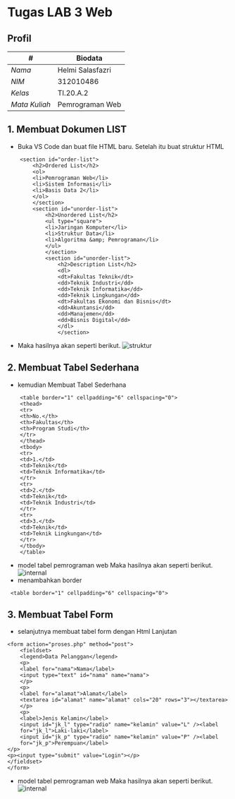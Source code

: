 # Tugas LAB 3 Web
## Profil
| # | Biodata |
| -------- | --- |
| *Nama* | Helmi Salasfazri |
| *NIM* | 312010486 |
| *Kelas* | TI.20.A.2 |
| *Mata Kuliah* | Pemrograman Web |
## 1. Membuat Dokumen LIST
* Buka VS Code dan buat file HTML baru. Setelah itu buat struktur HTML 

```
    <section id="order-list">
        <h2>Ordered List</h2>
        <ol>
        <li>Pemrograman Web</li>
        <li>Sistem Informasi</li>
        <li>Basis Data 2</li>
        </ol>
        </section>
        <section id="unorder-list">
            <h2>Unordered List</h2>
            <ul type="square">
            <li>Jaringan Komputer</li>
            <li>Struktur Data</li>
            <li>Algoritma &amp; Pemrograman</li>
            </ul>
            </section>
            <section id="unorder-list">
                <h2>Description List</h2>
                <dl>
                <dt>Fakultas Teknik</dt>
                <dd>Teknik Industri</dd>
                <dd>Teknik Informatika</dd>
                <dd>Teknik Lingkungan</dd>
                <dt>Fakultas Ekonomi dan Bisnis</dt>
                <dd>Akuntansi</dd>
                <dd>Manajemen</dd>
                <dd>Bisnis Digital</dd>
                </dl>
                </section>
```

* Maka hasilnya akan seperti berikut.
![struktur](img/list.jpg)
## 2. Membuat Tabel Sederhana
* kemudian Membuat Tabel Sederhana
<!-- Ini adalah paragraf pertama -->
```
    <table border="1" cellpadding="6" cellspacing="0">
    <thead>
    <tr>
    <th>No.</th>
    <th>Fakultas</th>
    <th>Program Studi</th>
    </tr>
    </thead>
    <tbody>
    <tr>
    <td>1.</td>
    <td>Teknik</td>
    <td>Teknik Informatika</td>
    </tr>
    <tr>
    <td>2.</td>
    <td>Teknik</td>
    <td>Teknik Industri</td>
    </tr>
    <tr>
    <td>3.</td>
    <td>Teknik</td>
    <td>Teknik Lingkungan</td>
    </tr>
    </tbody>
    </table>
```

* model tabel pemrograman web Maka hasilnya akan seperti berikut.
![internal](img/tabel.png)
* menambahkan border
```
 <table border="1" cellpadding="6" cellspacing="0">
```

## 3. Membuat Tabel Form
* selanjutnya membuat tabel form dengan Html Lanjutan 
```
<form action="proses.php" method="post">
    <fieldset>
    <legend>Data Pelanggan</legend>
    <p>
    <label for="nama">Nama</label>
    <input type="text" id="nama" name="nama">
    </p>
    <p>
    <label for="alamat">Alamat</label>
    <textarea id="alamat" name="alamat" cols="20" rows="3"></textarea>
    </p>
    <p>
    <label>Jenis Kelamin</label>
    <input id="jk_l" type="radio" name="kelamin" value="L" /><label
    for="jk_l">Laki-laki</label>
    <input id="jk_p" type="radio" name="kelamin" value="P" /><label
    for="jk_p">Perempuan</label>
</p>
<p><input type="submit" value="Login"></p>
</fieldset>
</form>
```
* model tabel pemrograman web Maka hasilnya akan seperti berikut.
![internal](img/form.png)